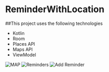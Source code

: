 # ReminderWithLocation


##This project uses the following technologies 
* Kotlin
* Room
* Places API
* Maps API
* ViewModel

![MAP](https://i.ibb.co/Cw0NtLW/Screenshot-1570886336.png)
![Reminders](https://i.ibb.co/s5FmP5z/Screenshot-1570888566.png)
![Add Reminder](https://i.ibb.co/nB7cmXZ/Screenshot-1570888601.png)
